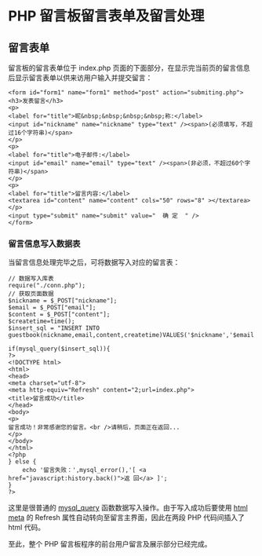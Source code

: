 # PHP 留言板留言表单及留言处理

## 留言表单

留言板的留言表单位于 index.php 页面的下面部分，在显示完当前页的留言信息后显示留言表单以供来访用户输入并提交留言：

    
    
    <form id="form1" name="form1" method="post" action="submiting.php">
    <h3>发表留言</h3>
    <p>
    <label for="title">昵&nbsp;&nbsp;&nbsp;&nbsp;称:</label>
    <input id="nickname" name="nickname" type="text" /><span>(必须填写，不超过16个字符串)</span>
    </p>
    <p>
    <label for="title">电子邮件:</label>
    <input id="email" name="email" type="text" /><span>(非必须，不超过60个字符串)</span>
    </p>
    <p>
    <label for="title">留言内容:</label>
    <textarea id="content" name="content" cols="50" rows="8" ></textarea>
    </p>
    <input type="submit" name="submit" value="  确 定  " />
    </form>
    

### 留言信息写入数据表

当留言信息处理完毕之后，可将数据写入对应的留言表：

    
    
    // 数据写入库表
    require("./conn.php");
    // 获取页面数据
	$nickname = $_POST["nickname"];
	$email = $_POST["email"];
	$content = $_POST["content"];
	$createtime=time();
    $insert_sql = "INSERT INTO guestbook(nickname,email,content,createtime)VALUES('$nickname','$email','$content',$createtime)";
    
    if(mysql_query($insert_sql)){
    ?>
    <!DOCTYPE html>
    <html>
    <head>
    <meta charset="utf-8">
    <meta http-equiv="Refresh" content="2;url=index.php">
    <title>留言成功</title>
    </head>
    <body>
    <p>
    留言成功！非常感谢您的留言。<br />请稍后，页面正在返回...
    </p>
    </body>
    </html>
    <?php
    } else {
        echo '留言失败：',mysql_error(),'[ <a href="javascript:history.back()">返 回</a> ]';
    }
    ?>
    

这里是很普通的 [mysql_query](http://www.5idev.com/p-php_mysql_query.shtml)
函数数据写入操作。由于写入成功后要使用 [html meta](http://www.5idev.com/p-xhtml_head_meta.shtml)
的 Refresh 属性自动转向至留言主界面，因此在两段 PHP 代码间插入了 html 代码。

至此，整个 PHP 留言板程序的前台用户留言及展示部分已经完成。
